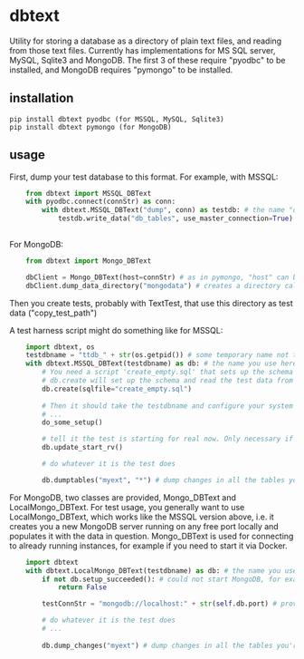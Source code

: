 # dbtext
Utility for storing a database as a directory of plain text files, and reading from those text files.
Currently has implementations for MS SQL server, MySQL, Sqlite3 and MongoDB.
The first 3 of these require "pyodbc" to be installed, and MongoDB requires "pymongo" to be installed.

## installation
```
pip install dbtext pyodbc (for MSSQL, MySQL, Sqlite3)
pip install dbtext pymongo (for MongoDB)
```

## usage

First, dump your test database to this format. For example, with MSSQL:

```python
    from dbtext import MSSQL_DBText
    with pyodbc.connect(connStr) as conn:
        with dbtext.MSSQL_DBText("dump", conn) as testdb: # the name "dump" doesn't matter, just a temporary name
            testdb.write_data("db_tables", use_master_connection=True) # creates a directory called db_tables
    
```
For MongoDB:
```python
    from dbtext import Mongo_DBText

    dbClient = Mongo_DBText(host=connStr) # as in pymongo, "host" can be a full connection string
    dbClient.dump_data_directory("mongodata") # creates a directory called mongodata
```

Then you create tests, probably with TextTest, that use this directory as test data ("copy_test_path")

A test harness script might do something like for MSSQL:

```python
    import dbtext, os
    testdbname = "ttdb_" + str(os.getpid()) # some temporary name not to clash with other tests
    with dbtext.MSSQL_DBText(testdbname) as db: # the name you use here will be used for the directory name in the current working directory
        # You need a script 'create_empty.sql' that sets up the schema but no data
        # db.create will set up the schema and read the test data from a directory here called "db_tables"
        db.create(sqlfile="create_empty.sql")
         
        # Then it should take the testdbname and configure your system to start a server against the new database
        # ...
        do_some_setup() 

        # tell it the test is starting for real now. Only necessary if the database is changed by setup via the system
        db.update_start_rv() 

        # do whatever it is the test does

        db.dumptables("myext", "*") # dump changes in all the tables you're interested in. "myext" is whatever extension you want to use, probably the TextTest one 
```

For MongoDB, two classes are provided, Mongo_DBText and LocalMongo_DBText.
For test usage, you generally want to use LocalMongo_DBText, which works like the MSSQL version above,
i.e. it creates you a new MongoDB server running on any free port locally and populates it with the data in question.
Mongo_DBText is used for connecting to already running instances, for example if you need to start it via Docker.

```python
    import dbtext
    with dbtext.LocalMongo_DBText(testdbname) as db: # the name you use here will be used for the directory name in the current working directory
        if not db.setup_succeeded(): # could not start MongoDB, for example
            return False

        testConnStr = "mongodb://localhost:" + str(self.db.port) # provide to your system in some way

        # do whatever it is the test does
        # ...
        
        db.dump_changes("myext") # dump changes in all the tables you're interested in. "myext" is whatever extension you want to use, probably the TextTest one 
```
